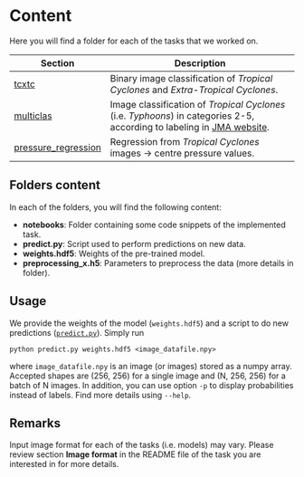 # Content

Here you will find a folder for each of the tasks that we worked on. 

| **Section**                                   | **Description**                                                                                                                                                                                                   |
|-----------------------------------------------|-------------------------------------------------------------------------------------------------------------------------------------------------------------------------------------------------------------------|
| [tcxtc](tcxtc)                                | Binary image classification of *Tropical Cyclones* and *Extra-Tropical Cyclones*.                                                                                                                                 |                                                                                                                                                |
| [multiclas](multiclass)                       | Image classification of *Tropical Cyclones* (i.e. *Typhoons*) in categories 2-5, according to labeling in [JMA website](http://www.jma.go.jp/jma/jma-eng/jma-center/rsmc-hp-pub-eg/Besttracks/e_format_bst.html). |
| [pressure_regression](pressure_regression)    | Regression from *Tropical Cyclones* images -> centre pressure values.                                                                      |


## Folders content
In each of the folders, you will find the following content:

- **notebooks**: Folder containing some code snippets of the implemented task.
- **predict.py**: Script used to perform predictions on new data.
- **weights.hdf5**: Weights of the pre-trained model.
- **preprocessing_x.h5**: Parameters to preprocess the data (more details in 
folder).

## Usage

We provide the weights of the model (`weights.hdf5`) and a script to do new 
predictions ([`predict.py`](predict.py)). Simply run

```
python predict.py weights.hdf5 <image_datafile.npy>
```

where `image_datafile.npy` is an image (or images) stored as a numpy array. 
Accepted shapes are (256, 256) for a single image and (N, 256, 256) for a 
batch of N images. In addition, you can use option `-p` to display 
probabilities instead of labels. Find more details using `--help`.

## Remarks

Input image format for each of the tasks (i.e. models) may vary. Please 
review section **Image format** in the README file of the task you are 
interested in for more details.




